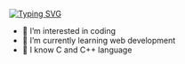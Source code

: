 [![Typing SVG](https://readme-typing-svg.demolab.com/?lines=Hi!+I+am+Prerna+Kumari+Sharma)](https://git.io/typing-svg)
- 👀 I’m interested in coding
- 🌱 I’m currently learning web development
- 💞 I know C and C++ language
  

<!---
prerna12github/prerna12github is a ✨ special ✨ repository because its `README.md` (this file) appears on your GitHub profile.
You can click the Preview link to take a look at your changes.
--->
